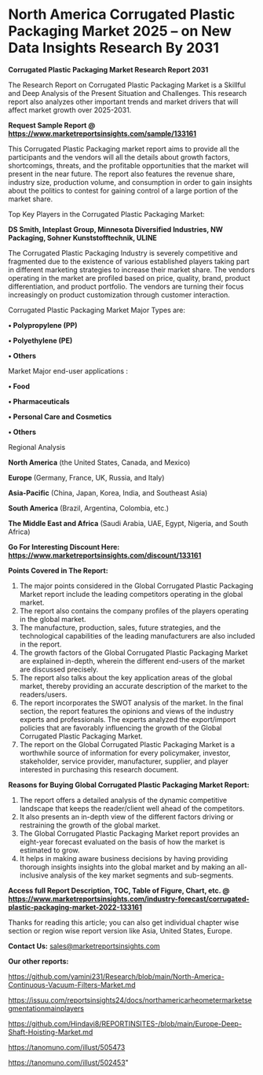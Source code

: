 # North America Corrugated Plastic Packaging Market 2025 – on New Data Insights Research By 2031

<strong>Corrugated Plastic Packaging Market Research Report 2031</strong>

The Research Report on Corrugated Plastic Packaging Market is a Skillful and Deep Analysis of the Present Situation and Challenges. This research report also analyzes other important trends and market drivers that will affect market growth over 2025-2031.

<strong>Request Sample Report @ <a href=https://www.marketreportsinsights.com/sample/133161>https://www.marketreportsinsights.com/sample/133161</a></strong>

This Corrugated Plastic Packaging market report aims to provide all the participants and the vendors will all the details about growth factors, shortcomings, threats, and the profitable opportunities that the market will present in the near future. The report also features the revenue share, industry size, production volume, and consumption in order to gain insights about the politics to contest for gaining control of a large portion of the market share.

Top Key Players in the Corrugated Plastic Packaging Market:

<strong>DS Smith, Inteplast Group, Minnesota Diversified Industries, NW Packaging, Sohner Kunststofftechnik, ULINE</strong>

The Corrugated Plastic Packaging Industry is severely competitive and fragmented due to the existence of various established players taking part in different marketing strategies to increase their market share. The vendors operating in the market are profiled based on price, quality, brand, product differentiation, and product portfolio. The vendors are turning their focus increasingly on product customization through customer interaction.

Corrugated Plastic Packaging Market Major Types are:

<strong>• Polypropylene (PP)

• Polyethylene (PE)

• Others</strong>

Market Major end-user applications :

<strong>• Food

• Pharmaceuticals

• Personal Care and Cosmetics

• Others</strong>

Regional Analysis

</u><strong><b>North America</b></strong> (the United States, Canada, and Mexico)

<strong><b>Europe </b></strong>(Germany, France, UK, Russia, and Italy)

<strong><b>Asia-Pacific</b></strong> (China, Japan, Korea, India, and Southeast Asia)

<strong><b>South America</b></strong> (Brazil, Argentina, Colombia, etc.)

<strong><b>The Middle East and Africa</b></strong> (Saudi Arabia, UAE, Egypt, Nigeria, and South Africa)

<strong>Go For Interesting Discount Here: <a href=https://www.marketreportsinsights.com/discount/133161>https://www.marketreportsinsights.com/discount/133161</a></strong>

<strong>Points Covered in The Report:</strong>
<ol>
  <li>The major points considered in the Global Corrugated Plastic Packaging Market report include the leading competitors operating in the global market.</li>
  <li>The report also contains the company profiles of the players operating in the global market.</li>
  <li>The manufacture, production, sales, future strategies, and the technological capabilities of the leading manufacturers are also included in the report.</li>
  <li>The growth factors of the Global Corrugated Plastic Packaging Market are explained in-depth, wherein the different end-users of the market are discussed precisely.</li>
  <li>The report also talks about the key application areas of the global market, thereby providing an accurate description of the market to the readers/users.</li>
  <li>The report incorporates the SWOT analysis of the market. In the final section, the report features the opinions and views of the industry experts and professionals. The experts analyzed the export/import policies that are favorably influencing the growth of the Global Corrugated Plastic Packaging Market.</li>
  <li>The report on the Global Corrugated Plastic Packaging Market is a worthwhile source of information for every policymaker, investor, stakeholder, service provider, manufacturer, supplier, and player interested in purchasing this research document.</li>
</ol>
<strong>Reasons for Buying Global Corrugated Plastic Packaging Market Report:</strong>

<ol>
  <li>The report offers a detailed analysis of the dynamic competitive landscape that keeps the reader/client well ahead of the competitors.</li>
  <li>It also presents an in-depth view of the different factors driving or restraining the growth of the global market.</li>
  <li>The Global Corrugated Plastic Packaging Market report provides an eight-year forecast evaluated on the basis of how the market is estimated to grow.</li>
  <li>It helps in making aware business decisions by having providing thorough insights insights into the global market and by making an all-inclusive analysis of the key market segments and sub-segments.</li>
</ol>
<strong>Access full Report Description, TOC, Table of Figure, Chart, etc. @ <a href=https://www.marketreportsinsights.com/industry-forecast/corrugated-plastic-packaging-market-2022-133161>https://www.marketreportsinsights.com/industry-forecast/corrugated-plastic-packaging-market-2022-133161</a></strong>


Thanks for reading this article; you can also get individual chapter wise section or region wise report version like Asia, United States, Europe.

<strong>Contact Us:</strong>
sales@marketreportsinsights.com

<strong>Our other reports:</strong>

<a href=https://github.com/yamini231/Research/blob/main/North-America-Continuous-Vacuum-Filters-Market.md>https://github.com/yamini231/Research/blob/main/North-America-Continuous-Vacuum-Filters-Market.md</a>

<a href=https://issuu.com/reportsinsights24/docs/northamericarheometermarketsegmentationmainplayers>https://issuu.com/reportsinsights24/docs/northamericarheometermarketsegmentationmainplayers</a>

<a href=https://github.com/Hindavi8/REPORTINSITES-/blob/main/Europe-Deep-Shaft-Hoisting-Market.md>https://github.com/Hindavi8/REPORTINSITES-/blob/main/Europe-Deep-Shaft-Hoisting-Market.md</a>

<a href=https://tanomuno.com/illust/505473>https://tanomuno.com/illust/505473</a>

<a href=https://tanomuno.com/illust/502453>https://tanomuno.com/illust/502453</a>"

